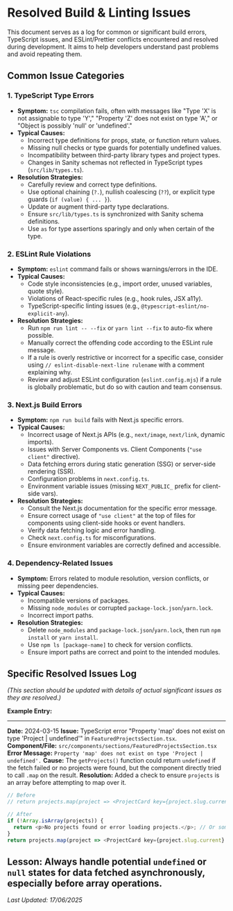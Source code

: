 # Resolved Build & Linting Issues

This document serves as a log for common or significant build errors, TypeScript issues, and ESLint/Prettier conflicts encountered and resolved during development. It aims to help developers understand past problems and avoid repeating them.

## Common Issue Categories

### 1. TypeScript Type Errors

-   **Symptom:** `tsc` compilation fails, often with messages like "Type 'X' is not assignable to type 'Y'," "Property 'Z' does not exist on type 'A'," or "Object is possibly 'null' or 'undefined'."
-   **Typical Causes:**
    -   Incorrect type definitions for props, state, or function return values.
    -   Missing null checks or type guards for potentially undefined values.
    -   Incompatibility between third-party library types and project types.
    -   Changes in Sanity schemas not reflected in TypeScript types (`src/lib/types.ts`).
-   **Resolution Strategies:**
    -   Carefully review and correct type definitions.
    -   Use optional chaining (`?.`), nullish coalescing (`??`), or explicit type guards (`if (value) { ... }`).
    -   Update or augment third-party type declarations.
    -   Ensure `src/lib/types.ts` is synchronized with Sanity schema definitions.
    -   Use `as` for type assertions sparingly and only when certain of the type.

### 2. ESLint Rule Violations

-   **Symptom:** `eslint` command fails or shows warnings/errors in the IDE.
-   **Typical Causes:**
    -   Code style inconsistencies (e.g., import order, unused variables, quote style).
    -   Violations of React-specific rules (e.g., hook rules, JSX a11y).
    -   TypeScript-specific linting issues (e.g., `@typescript-eslint/no-explicit-any`).
-   **Resolution Strategies:**
    -   Run `npm run lint -- --fix` or `yarn lint --fix` to auto-fix where possible.
    -   Manually correct the offending code according to the ESLint rule message.
    -   If a rule is overly restrictive or incorrect for a specific case, consider using `// eslint-disable-next-line rulename` with a comment explaining why.
    -   Review and adjust ESLint configuration (`eslint.config.mjs`) if a rule is globally problematic, but do so with caution and team consensus.

### 3. Next.js Build Errors

-   **Symptom:** `npm run build` fails with Next.js specific errors.
-   **Typical Causes:**
    -   Incorrect usage of Next.js APIs (e.g., `next/image`, `next/link`, dynamic imports).
    -   Issues with Server Components vs. Client Components (`"use client"` directive).
    -   Data fetching errors during static generation (SSG) or server-side rendering (SSR).
    -   Configuration problems in `next.config.ts`.
    -   Environment variable issues (missing `NEXT_PUBLIC_` prefix for client-side vars).
-   **Resolution Strategies:**
    -   Consult the Next.js documentation for the specific error message.
    -   Ensure correct usage of `"use client"` at the top of files for components using client-side hooks or event handlers.
    -   Verify data fetching logic and error handling.
    -   Check `next.config.ts` for misconfigurations.
    -   Ensure environment variables are correctly defined and accessible.

### 4. Dependency-Related Issues

-   **Symptom:** Errors related to module resolution, version conflicts, or missing peer dependencies.
-   **Typical Causes:**
    -   Incompatible versions of packages.
    -   Missing `node_modules` or corrupted `package-lock.json`/`yarn.lock`.
    -   Incorrect import paths.
-   **Resolution Strategies:**
    -   Delete `node_modules` and `package-lock.json`/`yarn.lock`, then run `npm install` or `yarn install`.
    -   Use `npm ls [package-name]` to check for version conflicts.
    -   Ensure import paths are correct and point to the intended modules.

## Specific Resolved Issues Log

*(This section should be updated with details of actual significant issues as they are resolved.)*

**Example Entry:**

---
**Date:** 2024-03-15
**Issue:** TypeScript error "Property 'map' does not exist on type 'Project | undefined'" in `FeaturedProjectsSection.tsx`.
**Component/File:** `src/components/sections/FeaturedProjectsSection.tsx`
**Error Message:** `Property 'map' does not exist on type 'Project | undefined'.`
**Cause:** The `getProjects()` function could return `undefined` if the fetch failed or no projects were found, but the component directly tried to call `.map` on the result.
**Resolution:** Added a check to ensure `projects` is an array before attempting to map over it.
```typescript
// Before
// return projects.map(project => <ProjectCard key={project.slug.current} project={project} />);

// After
if (!Array.isArray(projects)) {
  return <p>No projects found or error loading projects.</p>; // Or some other fallback UI
}
return projects.map(project => <ProjectCard key={project.slug.current} project={project} />);
```
**Lesson:** Always handle potential `undefined` or `null` states for data fetched asynchronously, especially before array operations.
---

*Last Updated: 17/06/2025*
